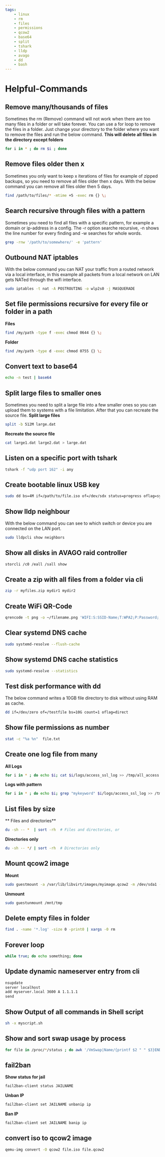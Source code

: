```yaml
---
tags:
    - linux
    - rm
    - files
    - permissions
    - qcow2
    - base64
    - split
    - tshark
    - lldp
    - avago
    - dd
    - bash
---
```


# Helpful-Commands
## Remove many/thousands of files
Sometimes the rm (Remove) command will not work when there are too many files in a folder or will take forever.
You can use a for loop to remove the files in a folder. Just change your directory to the folder where you want to
remove the files and run the below command. **This will delete all files in the directory except folders**
```bash
for i in * ; do rm $i ; done
```

## Remove files older then x
Sometimes you only want to keep x iterations of files for example of zipped backups, so you need to remove all files
older then x days. With the below command you can remove all files older then 5 days.
```bash
find /path/to/files/* -mtime +5 -exec rm {} \;
```

## Search recursive through files with a pattern
Sometimes you need to find all files with a specific pattern, for example a domain or ip-address in a config.
The -r option searche recursive, -n shows the line number for every finding and -w searches for whole words.
```bash
grep -rnw '/path/to/somewhere/' -e 'pattern'
```

## Outbound NAT iptables
With the below command you can NAT your traffic from a routed network via a local interface, in this example all packets from a local network on
LAN gets NATed through the wifi interface.
```bash
sudo iptables -t nat -A POSTROUTING -o wlp2s0 -j MASQUERADE
```

## Set file permissions recursive for every file or folder in a path
**Files**
```bash
find /my/path -type f -exec chmod 0644 {} \;
```

**Folder**
```bash
find /my/path -type d -exec chmod 0755 {} \;
```

## Convert text to base64
```bash
echo -n test | base64
```

## Split large files to smaller ones
Sometimes you need to split a large file into a few smaller ones so you can upload them to systems with a file limitation.
After that you can recreate the source file.
**Split large files**
```bash
split -b 512M large.dat

```
**Recreate the source file**
```bash
cat large1.dat large2.dat > large.dat
```

## Listen on a specific port with tshark
```bash
tshark -f "udp port 162" -i any
```

## Create bootable linux USB key
```bash
sudo dd bs=4M if=/path/to/file.iso of=/dev/sdx status=progress oflag=sync
```

## Show lldp neighbour
With the below command you can see to which switch or device you are connected on the LAN port.
```bash
sudo lldpcli show neighbors
```

## Show all disks in AVAGO raid controller
```bash
storcli /c0 /eall /sall show
```

## Create a zip with all files from a folder via cli
```bash
zip -r myfiles.zip mydir1 mydir2
```

## Create WiFi QR-Code
```bash
qrencode -t png -o ~/filename.png 'WIFI:S:SSID-Name;T:WPA2;P:Password;;'
```

## Clear systemd DNS cache
```bash
sudo systemd-resolve --flush-cache
```

## Show systemd DNS cache statistics
```bash
sudo systemd-resolve --statistics
```

## Test disk performance with dd
The below command writes a 10GB file directory to disk without using RAM as cache.
```bash
dd if=/dev/zero of=/testfile bs=10G count=1 oflag=direct  
```

## Show file permissions as number
```bash
stat -c "%a %n"  file.txt
```

## Create one log file from many
**All Logs**
```bash
for i in * ; do echo $i; cat $i/logs/access_ssl_log >> /tmp/all_access.log ; done
```

**Logs with pattern**
```bash
for i in * ; do echo $i; grep "mykeyword" $i/logs/access_ssl_log >> /tmp/all_access.log ; done
```

## List files by size
** Files and directories**
```bash
du -sh -- *  | sort -rh  # Files and directories, or
```

**Directories only**
```bash
du -sh -- */ | sort -rh  # Directories only
```

## Mount qcow2 image
**Mount**
```bash
sudo guestmount -a /var/lib/libvirt/images/myimage.qcow2 -m /dev/sda1 --ro /mnt/tmp
```

**Unmount**
```bash
sudo guestunmount /mnt/tmp
```

## Delete empty files in folder
```bash
find . -name '*.log' -size 0 -print0 | xargs -0 rm
```

## Forever loop
```bash
while true; do echo something; done
```

## Update dynamic nameserver entry from cli
```bash
nsupdate
server localhost
add myserver.local 3600 A 1.1.1.1
send
```

## Show Output of all commands in Shell script
```bash
sh -x myscript.sh
```

## Show and sort swap usage by process
```bash
for file in /proc/*/status ; do awk '/VmSwap|Name/{printf $2 " " $3}END{ print ""}' $file; done | sort -k 2 -n -r | less
```

## fail2ban
**Show status for jail**
```bash
fail2ban-client status JAILNAME
```

**Unban IP**
```bash
fail2ban-client set JAILNAME unbanip ip
```

**Ban IP**
```bash
fail2ban-client set JAILNAME banip ip
```

## convert iso to qcow2 image
```bash
qemu-img convert -O qcow2 file.iso file.qcow2
```